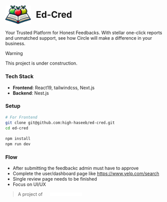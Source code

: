 # <div style="display:flex; gap:1rem;align-items:center;"><img src="./client/public/images/logo.png" width="80"></img>Ed-Cred</div>

Your Trusted Platform for Honest Feedbacks. With stellar one-click reports and unmatched support, see how Circle will make a difference in your business.

> [!WARNING]
> This project is under construction.

### Tech Stack
* **Frontend**: React19, tailwindcss, Next.js
* **Backend**: Nest.js

### Setup

```sh
# For Frontend
git clone git@github.com:high-haseeb/ed-cred.git
cd ed-cred

npm install
npm run dev
```

### Flow
* After submitting the feedbackc admin must have to approve
* Complete the user/dashboard page like https://www.yelp.com/search
* Single review page needs to be finished
* Focus on UI/UX 

> <div style="display:flex;align-items:center;gap:1rem;">A project of<img src="./client/public/images/high-house-logo.png" width="100" style="margin-left:0.5rem;" ></img></div>

